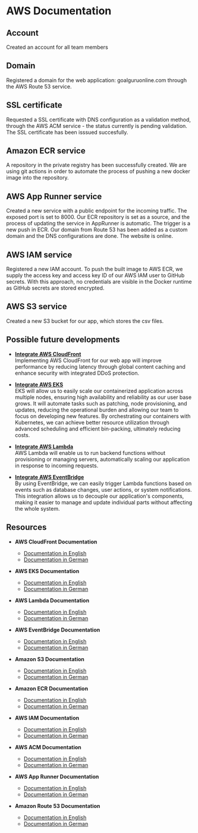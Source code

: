 # AWS Documentation
## Account
Created an account for all team members

## Domain
Registered a domain for the web application: goalguruonline.com through the AWS Route 53 service. 

## SSL certificate
Requested a SSL certificate with DNS configuration as a validation method, through the AWS ACM service - the status currently is pending validation. 
The SSL certificate has been isssued succesfully. 

## Amazon ECR service 
A repository in the private registry has been successfully created. 
We are using git actions in order to automate the process of pushing a new docker image into the repository. 

## AWS App Runner service
Created a new service with a public endpoint for the incoming traffic. 
The exposed port is set to 8000.
Our ECR repository is set as a source, and the process of updating the service in AppRunner is automatic. 
The trigger is a new push in ECR. 
Our domain from Route 53 has been added as a custom domain and the DNS configurations are done. The website is online. 

## AWS IAM service
Registered a new IAM account.
To push the built image to AWS ECR, we supply the access key and access key ID of our AWS IAM user to GitHub secrets. With this approach, no credentials are visible in the Docker runtime as GitHub secrets are stored encrypted.

## AWS S3 service
Created a new S3 bucket for our app, which stores the csv files. 


## Possible future developments
* **<u>Integrate AWS CloudFront</u>**  
Implementing  AWS CloudFront for our web app will improve performance by reducing latency through global content caching and enhance security with integrated DDoS protection.

* **<u>Integrate AWS EKS</u>**  
EKS will allow us to easily scale our containerized application across multiple nodes, ensuring high availability and reliability as our user base grows. It will automate tasks such as patching, node provisioning, and updates, reducing the operational burden and allowing our team to focus on developing new features. By orchestrating our containers with Kubernetes, we can achieve better resource utilization through advanced scheduling and efficient bin-packing, ultimately reducing costs. 

* **<u>Integrate AWS Lambda</u>**    
AWS Lambda will enable us to run backend functions without provisioning or managing servers, automatically scaling our application in response to incoming requests.

* **<u>Integrate AWS EventBridge</u>**   
By using EventBridge, we can easily trigger Lambda functions based on events such as database changes, user actions, or system notifications. This integration allows us to decouple our application's components, making it easier to manage and update individual parts without affecting the whole system.

## Resources

* **AWS CloudFront Documentation**
  * [Documentation in English](https://docs.aws.amazon.com/AmazonCloudFront/latest/DeveloperGuide/Introduction.html)
  * [Documentation in German](https://docs.aws.amazon.com/de_de/AmazonCloudFront/latest/DeveloperGuide/Introduction.html)

* **AWS EKS Documentation**
  * [Documentation in English](https://docs.aws.amazon.com/eks/latest/userguide/what-is-eks.html)
  * [Documentation in German](https://docs.aws.amazon.com/de_de/eks/latest/userguide/what-is-eks.html)

* **AWS Lambda Documentation**
  * [Documentation in English](https://docs.aws.amazon.com/lambda/latest/dg/welcome.html)
  * [Documentation in German](https://docs.aws.amazon.com/de_de/lambda/latest/dg/welcome.html)

* **AWS EventBridge Documentation**
  * [Documentation in English](https://docs.aws.amazon.com/eventbridge/latest/userguide/what-is-amazon-eventbridge.html)
  * [Documentation in German](https://docs.aws.amazon.com/de_de/eventbridge/latest/userguide/what-is-amazon-eventbridge.html)

* **Amazon S3 Documentation**
  * [Documentation in English](https://docs.aws.amazon.com/s3/index.html)
  * [Documentation in German](https://docs.aws.amazon.com/de_de/s3/index.html)

* **Amazon ECR Documentation**
  * [Documentation in English](https://docs.aws.amazon.com/AmazonECR/latest/userguide/what-is-ecr.html)
  * [Documentation in German](https://docs.aws.amazon.com/de_de/AmazonECR/latest/userguide/what-is-ecr.html)

* **AWS IAM Documentation**
  * [Documentation in English](https://docs.aws.amazon.com/IAM/latest/UserGuide/introduction.html)
  * [Documentation in German](https://docs.aws.amazon.com/de_de/IAM/latest/UserGuide/introduction.html)

* **AWS ACM Documentation**
  * [Documentation in English](https://docs.aws.amazon.com/acm/latest/userguide/acm-overview.html)
  * [Documentation in German](https://docs.aws.amazon.com/de_de/acm/latest/userguide/acm-overview.html)

* **AWS App Runner Documentation**
  * [Documentation in English](https://docs.aws.amazon.com/apprunner/latest/dg/what-is-apprunner.html)
  * [Documentation in German](https://docs.aws.amazon.com/de_de/apprunner/latest/dg/what-is-apprunner.html)

* **Amazon Route 53 Documentation**
  * [Documentation in English](https://docs.aws.amazon.com/Route53/latest/DeveloperGuide/Welcome.html)
  * [Documentation in German](https://docs.aws.amazon.com/de_de/Route53/latest/DeveloperGuide/Welcome.html)




